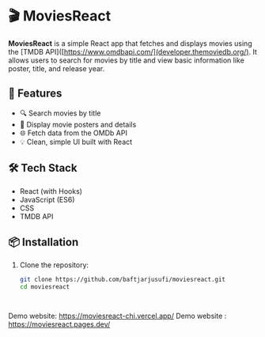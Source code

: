 # 🎬 MoviesReact

**MoviesReact** is a simple React app that fetches and displays movies using the [TMDB API]([https://www.omdbapi.com/](developer.themoviedb.org/). It allows users to search for movies by title and view basic information like poster, title, and release year.

## 🚀 Features

- 🔍 Search movies by title
- 🎥 Display movie posters and details
- 🌐 Fetch data from the OMDb API
- 💡 Clean, simple UI built with React

## 🛠️ Tech Stack

- React (with Hooks)
- JavaScript (ES6)
- CSS
- TMDB API

## 📦 Installation

1. Clone the repository:
   ```bash
   git clone https://github.com/baftjarjusufi/moviesreact.git
   cd moviesreact




Demo website: https://moviesreact-chi.vercel.app/
Demo website : https://moviesreact.pages.dev/
